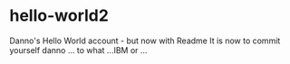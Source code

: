 # hello-world2
Danno's Hello World account - but now with Readme
It is now to commit yourself danno ... to what ...IBM or ...
